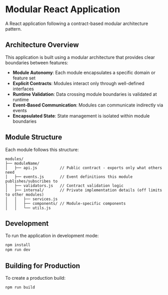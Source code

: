 # Modular React Application

A React application following a contract-based modular architecture pattern.

## Architecture Overview

This application is built using a modular architecture that provides clear boundaries between features:

- **Module Autonomy**: Each module encapsulates a specific domain or feature set
- **Explicit Contracts**: Modules interact only through well-defined interfaces
- **Runtime Validation**: Data crossing module boundaries is validated at runtime
- **Event-Based Communication**: Modules can communicate indirectly via events
- **Encapsulated State**: State management is isolated within module boundaries

## Module Structure

Each module follows this structure:

```
modules/
├── moduleName/
│   ├── api.js          // Public contract - exports only what others need
│   ├── events.js       // Event definitions this module publishes/subscribes to
│   ├── validators.js   // Contract validation logic
│   ├── internal/       // Private implementation details (off limits to other modules)
│   │   ├── services.js
│   │   ├── components/ // Module-specific components
│   │   └── utils.js
```

## Development

To run the application in development mode:

```bash
npm install
npm run dev
```

## Building for Production

To create a production build:

```bash
npm run build
```